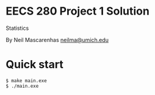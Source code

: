 EECS 280 Project 1 Solution
===========================
Statistics

By Neil Mascarenhas <neilma@umich.edu>

# Quick start
```console
$ make main.exe
$ ./main.exe
```
